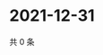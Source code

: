 # 2021-12-31

共 0 条

<!-- BEGIN WEIBO -->
<!-- 最后更新时间 Fri Dec 31 2021 00:13:35 GMT+0800 (China Standard Time) -->

<!-- END WEIBO -->
